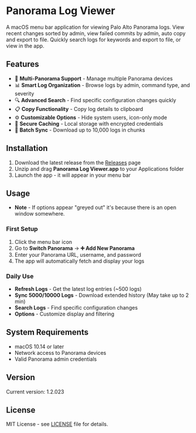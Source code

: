 # Panorama Log Viewer

A macOS menu bar application for viewing Palo Alto Panorama logs.  View recent changes sorted by admin, view failed commits by admin, auto copy and export to file.  Quickly search logs for keywords and export to file, or view in the app.  

## Features

- 🔄 **Multi-Panorama Support** - Manage multiple Panorama devices
- 📊 **Smart Log Organization** - Browse logs by admin, command type, and severity
- 🔍 **Advanced Search** - Find specific configuration changes quickly
- 📋 **Copy Functionality** - Copy log details to clipboard
- ⚙️ **Customizable Options** - Hide system users, icon-only mode
- 💾 **Secure Caching** - Local storage with encrypted credentials
- 🚀 **Batch Sync** - Download up to 10,000 logs in chunks

## Installation

1. Download the latest release from the [Releases](../../releases) page
2. Unzip and drag **Panorama Log Viewer.app** to your Applications folder
3. Launch the app - it will appear in your menu bar

## Usage
- **Note** - If options appear "greyed out" it's because there is an open window somewhere.

### First Setup
1. Click the menu bar icon
2. Go to **Switch Panorama** → **➕ Add New Panorama**
3. Enter your Panorama URL, username, and password
4. The app will automatically fetch and display your logs

### Daily Use
- **Refresh Logs** - Get the latest log entries (~500 logs)
- **Sync 5000/10000 Logs** - Download extended history (May take up to 2 min)
- **Search Logs** - Find specific configuration changes
- **Options** - Customize display and filtering

## System Requirements

- macOS 10.14 or later
- Network access to Panorama devices
- Valid Panorama admin credentials

## Version

Current version: 1.2.023

## License

MIT License - see [LICENSE](LICENSE) file for details.
